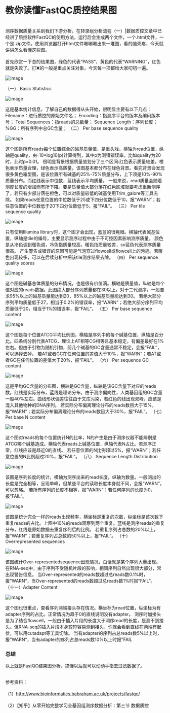 # 教你读懂FastQC质控结果图

<br/>测序数据质量关系到我们下游分析，在转录组分析流程（一）|数据质控文章中已经讲了质控软件FastQC的使用方法，运行后会生成两个文件，一个.html文件，一个是.zip文件。使用浏览器打开html文件唰唰唰出来一堆图，看的脑壳疼，今天就讲讲怎么看懂这些图。</br>
<br/>首先欣赏一下总的结果图，绿色的代表“PASS”，黄色的代表“WARNING”，红色就是失败了。打❌的一般是重点关注对象，今天每一项都给大家叨叨一遍。</br>

![image](https://github.com/sukecosine/picture/blob/master/1.png)

（一）	Basic Statistics

![image](https://github.com/sukecosine/picture/blob/master/2.png)

这是基本统计信息，了解自己的数据得从头开始，很明显主要有以下几点：
Filename：进行质控的原始文件名；
Encoding：指测序平台的版本及编码版本号；
Total Sequences：指reads的总数量；
Sequence Length：序列长度；
%GG：所有序列中总GC含量；
（二）	Per base sequence quality

![image](https://github.com/sukecosine/picture/blob/master/3.png)

这个图是所有reads每个位置综合的碱基质量值，是重头戏。横轴为read位置，纵轴是quality，由-10*log10(p)计算得到，其中p为测错错误率。比如quality为20时，此时p=0.01。
很明显背景根据质量值划分了三个区间:红色表示质量较差，橙色表示质量合理，绿色表示高质量，该图基本都分布在绿色背景。看完背景会发现很多黄色箱型图，是该位置所有碱基的25%-75%质量分布，上下须是10%-90%质量分布。而红线表示中位数，蓝线表示平均质量。
一般来说，read质量会随着测度长度的增加而有所下降。要是质量值大部分落在红色区域就要考虑重新测序了，若只有少部分落在橙色，可以对质量较低的碱基使用Trim_galore等工具去除。
如果reads任意位置的中位数低于25或下四分位数低于10，报“WARN”；若任意位置的中位数低于20下四分位数低于5，报“FAIL”。
（三）	Per tile sequence quality

![image](https://github.com/sukecosine/picture/blob/master/4.png)

只有使用Illumina library时，这个图才会出现，蓝蓝的很晃眼。横轴代表碱基位置，纵轴是tile的编号，主要显示测序过程中由于不可控因素影响测序质量。
颜色是从冷色调到暖色调，冷色指质量较高，暖色指质量较差，so蓝色代表测序质量很高。
产生警告或错误的原因可能是气泡穿过flowcell或flowcell上的污迹。若暖色出现较多，可以在后续分析中把该tile测序结果去除。
（四）	Per sequence quality scores

![image](https://github.com/sukecosine/picture/blob/master/5.png)

这个图是碱基总体质量的分布情况，也是很有价值滴。横轴是质量值，纵轴是每个值对应的reads数据。此图绝大部分序列质量都在30以上。对于二代测序，一般要求95%以上的碱基质量能达到20，85%以上的碱基质量能达到30。
若绝大部分序列平均质量低于27，相当于0.2%的错误率，报“WARN”；若绝大部分序列平均质量低于20，相当于1%的错误率，报“FAIL”。
（五）	Per base sequence content

![image](https://github.com/sukecosine/picture/blob/master/6.png)

这个图是每个位置ATCG平均比例图，横轴是序列中的每个碱基位置，纵轴是百分比。四条线分别代表ATCG，理论上AT相等CG相等且基本稳定，有偏差最好在1%左右。但由于引物为随机引物，前几个碱基的GC含量通常不稳定，会报“FAIL”，可以选择去掉。
若AT或者GC在任何位置的差值大于10%，报“WARN”；若AT或者GC在任何位置的差值大于20%，报“FAIL”。
（六）	Per sequence GC content

![image](https://github.com/sukecosine/picture/blob/master/7.png)

这是平均GC含量的分布图，横轴是GC含量，纵轴是该GC含量下对应的reads数。红线是实际分布，蓝线是理论分布。由于测序偏向性，人类基因组的GC含量一般40%左右。曲线形状偏差往往由于文库污染，若红色的线出现双峰，应该是混入其他物种的DNA序列。
若实际分布偏离理论分布的reads数目大于15%，报“WARN”；若实际分布偏离理论分布的reads数目大于30%，报“FAIL”。
（七）	Per base N content

![image](https://github.com/sukecosine/picture/blob/master/8.png)

这个图对reads的每个位置统计N的比率，N的产生是由于测序仪器不能辨别是ATCG哪个碱基造成。横轴代表reads上碱基位置，纵轴代表N占比。若测序正常，红线应该是趋近0的直线。
若任意位置的N比例超过5%，报“WARN”；若任意位置的N比例超过20%，报“FAIL”。
（八）	Sequence Length Distribution

![image](https://github.com/sukecosine/picture/blob/master/9.png)

该图是序列长度的统计，横轴为测序出来的read长度，纵轴为数量。一般测出的长度是完全相等，呈现单峰，但某些平台的读取长度本身就不同，会报“WARN”，可以忽略。
若所有序列的长度不相等，报“WARN”；若任何序列的长度为0，报“FAIL”。

![image](https://github.com/sukecosine/picture/blob/master/10.png)

该图是统计完全一样的reads出现频率，横坐标是重复的次数，纵坐标是该次数下重复reads的占比。上图中10%的reads观察到两个重复。蓝线是测序reads的重复分布，红线是原始数据去重复序列后的比例。
若重复序列占总数的20%以上，报“WARN”；若重复序列占总数的50%以上，报“FAIL”。
（十）Overrepresented sequences

![image](https://github.com/sukecosine/picture/blob/master/11.png)

该图统计Over-representedsequence出现情况，白话就是某个序列大量出现。在RNA-seq中，由于序列不受随机片段的影响，相同序列自然出现很大部分，常出现警告信息。
当Over-represented的reads数超过总reads数0.1%时，报”WARN“，当Over-represented的reads数超过总reads数1%时报”FAIL“。
（十一）Adapter Content

![image](https://github.com/sukecosine/picture/blob/master/12.png)

这个图也很重点，查看序列两端接头存在情况。横坐标为read位置，纵坐标为有adapter序列的占比。正常情况为趋于0的直线说明没有adapter。
测序时加接头是为了结合flowcell，一般由于插入片段的长度大于测序read的长度，是测不到接头。但RNA-seq的插入片段本身较短容易测到接头，你就会看到直线在两端有起伏，可以用cutadapt等工具切除。
当有adapter的序列占总reads数5%以上时，报”WARN“，当有adapter的序列占总reads数10%以上时报”FAIL
### 总结
以上就是FastQC结果图分析，搞懂以后就可以动动手指去过滤数据了。

<br/>参考资料：</br>
<br/>（1）http://www.bioinformatics.babraham.ac.uk/projects/fastqc/</br>
<br/>（2）【知乎】从零开始完整学习全基因组测序数据分析：第三节 数据质控</br>



